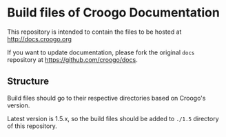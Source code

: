 # Build files of Croogo Documentation

This repository is intended to contain the files to be hosted at http://docs.croogo.org

If you want to update documentation, please fork the original `docs` repository at https://github.com/croogo/docs.

## Structure

Build files should go to their respective directories based on Croogo's version.

Latest version is 1.5.x, so the build files should be added to `./1.5` directory of this repository.